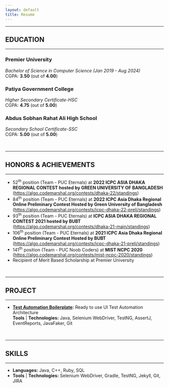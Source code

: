 ```yaml
---
layout: default
title: Resume
---
```



---
## EDUCATION
---
### Premier University  
*Bachelor of Science in Computer Science (Jan 2019 - Aug 2024)*  
CGPA: **3.50** (out of **4.00**) 

### Patiya Government College
*Higher Secondary Certificate-HSC*  
CGPA: **4.75** (out of **5.00**)

### Abdus Sobhan Rahat Ali High School
*Secondary School Certificate-SSC*  <br>
CGPA: **5.00** (out of **5.00**)
 
<br />

---
## HONORS & ACHIEVEMENTS
---

* 52<sup>th</sup> position (Team - PUC Eternals) at **2022 ICPC ASIA DHAKA REGIONAL CONTEST hosted by GREEN UNIVERSITY OF BANGLADESH** (https://algo.codemarshal.org/contests/dhaka-22/standings)
* 84<sup>th</sup> position (Team - PUC Eternals) at **2022 ICPC Asia Dhaka Regional Online Preliminary Contest Hosted by Green University of Bangladesh** (https://algo.codemarshal.org/contests/icpc-dhaka-22-preli/standings)
* 93<sup>th</sup> position (Team - PUC Eternals) at **ICPC ASIA DHAKA REGIONAL CONTEST 2021 hosted by BUBT** (https://algo.codemarshal.org/contests/dhaka-21-main/standings)
* 106<sup>th</sup> position (Team - PUC Eternals) at **2021 ICPC Asia Dhaka Regional Online Preliminary Contest Hosted by BUBT** (https://algo.codemarshal.org/contests/icpc-dhaka-21-preli/standings)
* 141<sup>th</sup> position (Team - PUC Noob Coders) at **MIST NCPC 2020** (https://algo.codemarshal.org/contests/mist-ncpc-2020/standings)
* Recipient of Merit Based Scholarship at Premier University



<br />

---
## PROJECT
---
* **[Test Automation Boilerplate](https://github.com/Tahanima/test-automation-boilerplate):** Ready to use UI Test Automation Architecture  
**Tools** &#124; **Technologies:** Java, Selenium WebDriver, TestNG, AssertJ, EventReports, JavaFaker, Git 

<br />
  
---
## SKILLS  
---
* **Languages:** Java, C++, Ruby, SQL
* **Tools** &#124; **Technologies:** Selenium WebDriver, Gradle, TestNG, Jekyll, Git, JIRA
